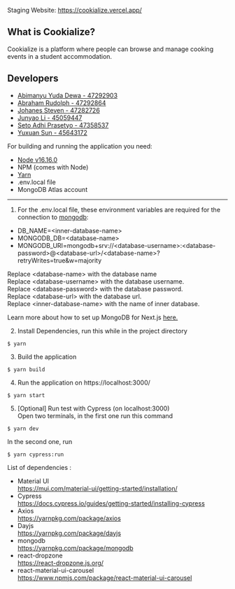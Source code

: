 Staging Website: https://cookialize.vercel.app/

## What is Cookialize?

Cookialize is a platform where people can browse and manage cooking events in a student accommodation.

## Developers

- [Abimanyu Yuda Dewa - 47292903](https://github.com/Abimanyu-TheProgrammer)
- [Abraham Rudolph - 47292864](https://github.com/abraham-rb)
- [Johanes Steven - 47282726](https://github.com/johanessteven19)
- [Junyao Li - 45059447](https://github.com/lijunyao1)
- [Seto Adhi Prasetyo - 47358537](https://github.com/setoaprasetyo)
- [Yuxuan Sun - 45643172](https://github.com/bbdyupup)

For building and running the application you need:

- [Node v16.16.0](https://nodejs.org/en/download/)
- NPM (comes with Node)
- [Yarn](https://yarnpkg.com/getting-started/install)
- .env.local file
- MongoDB Atlas account
<hr>

1. For the .env.local file, these environment variables are required for the connection to [mongodb](https://www.mongodb.com/atlas/database):

- DB_NAME=<inner-database-name\>
- MONGODB_DB=<database-name\>
- MONGODB_URI=mongodb+srv://<database-username\>:<database-password\>@<database-url\>/<database-name\>?retryWrites=true&w=majority

Replace <database-name\> with the database name
<br>Replace <database-username\> with the database username.
<br>Replace <database-password\> with the database password.
<br>Replace <database-url\> with the database url.
<br>Replace <inner-database-name\> with the name of inner database.

Learn more about how to set up MongoDB for Next.js [here.](https://www.mongodb.com/developer/languages/javascript/nextjs-with-mongodb/)

2. Install Dependencies, run this while in the project directory

```
$ yarn
```

3. Build the application

```
$ yarn build
```

4. Run the application on https://localhost:3000/

```
$ yarn start
```

5. [Optional\] Run test with Cypress (on localhost:3000)<br>
   Open two terminals, in the first one run this command

```
$ yarn dev
```

In the second one, run

```
$ yarn cypress:run
```

List of dependencies :

- Material UI<br>
  https://mui.com/material-ui/getting-started/installation/
- Cypress<br>
  https://docs.cypress.io/guides/getting-started/installing-cypress
- Axios<br>
  https://yarnpkg.com/package/axios
- Dayjs<br>
  https://yarnpkg.com/package/dayjs
- mongodb<br>
  https://yarnpkg.com/package/mongodb
- react-dropzone<br>
  https://react-dropzone.js.org/
- react-material-ui-carousel<br>
  https://www.npmjs.com/package/react-material-ui-carousel
